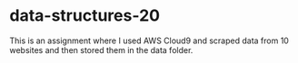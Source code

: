 # data-structures-20

This is an assignment where I used AWS Cloud9 and scraped data from 10 websites and then stored them in the data folder.

